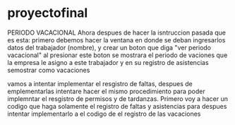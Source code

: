 # proyectofinal
PERIODO VACACIONAL 
Ahora despues de hacer la isntruccion pasada que es esta:
primero debemos hacer la ventana en donde se deban ingresarlos datos del trabajador (nombre), y crear un boton que diga "ver periodo vacacional" al presionar este boton se mostrara el periodo de vaciones que la empresa le asigno a este trabajador y en su registro de asistencias semostrar como vacaciones 

vamos a intentar implementar el resgistro de faltas, despues de emplementarlas intentare hacer el mismo procedimiento para poder implemntar el resgistro de permisos y de tardanzas. Primero voy a hacer un codigo que haga solamente el registro de faltas y asistencias para despues intentar implementarlo a el codigo de el registro de las vacaciones  

